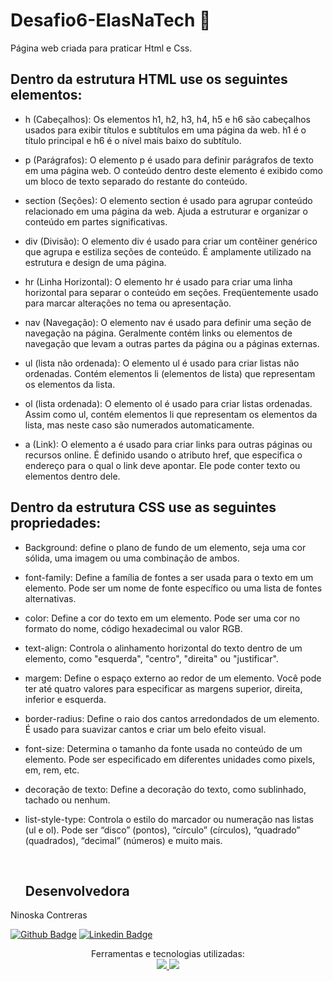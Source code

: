# Desafio6-ElasNaTech 🚀

Página web criada para praticar Html e Css.

## Dentro da estrutura HTML use os seguintes elementos:

- h  (Cabeçalhos): Os elementos h1, h2, h3, h4, h5 e h6 são cabeçalhos usados ​​para exibir títulos e subtítulos em uma página da web. h1 é o título principal e h6 é o nível mais baixo do subtítulo.

- p  (Parágrafos): O elemento p é usado para definir parágrafos de texto em uma página web. O conteúdo dentro deste elemento é exibido como um bloco de texto separado do restante do conteúdo.

- section (Seções): O elemento section é usado para agrupar conteúdo relacionado em uma página da web. Ajuda a estruturar e organizar o conteúdo em partes significativas.

- div (Divisão): O elemento div é usado para criar um contêiner genérico que agrupa e estiliza seções de conteúdo. É amplamente utilizado na estrutura e design de uma página.

- hr (Linha Horizontal): O elemento hr é usado para criar uma linha horizontal para separar o conteúdo em seções. Freqüentemente usado para marcar alterações no tema ou apresentação.

- nav (Navegação): O elemento nav é usado para definir uma seção de navegação na página. Geralmente contém links ou elementos de navegação que levam a outras partes da página ou a páginas externas.

- ul (lista não ordenada): O elemento ul é usado para criar listas não ordenadas. Contém elementos li (elementos de lista) que representam os elementos da lista.

- ol (lista ordenada): O elemento ol é usado para criar listas ordenadas. Assim como ul, contém elementos li que representam os elementos da lista, mas neste caso são numerados automaticamente.

- a (Link): O elemento a é usado para criar links para outras páginas ou recursos online. É definido usando o atributo href, que especifica o endereço para o qual o link deve apontar. Ele pode conter texto ou elementos dentro dele.

## Dentro da estrutura CSS use as seguintes propriedades:


- Background: define o plano de fundo de um elemento, seja uma cor sólida, uma imagem ou uma combinação de ambos.

- font-family: Define a família de fontes a ser usada para o texto em um elemento. Pode ser um nome de fonte específico ou uma lista de fontes alternativas.

- color: Define a cor do texto em um elemento. Pode ser uma cor no formato do nome, código hexadecimal ou valor RGB.

- text-align: Controla o alinhamento horizontal do texto dentro de um elemento, como "esquerda", "centro", "direita" ou "justificar".

- margem: Define o espaço externo ao redor de um elemento. Você pode ter até quatro valores para especificar as margens superior, direita, inferior e esquerda.

- border-radius: Define o raio dos cantos arredondados de um elemento. É usado para suavizar cantos e criar um belo efeito visual.

- font-size: Determina o tamanho da fonte usada no conteúdo de um elemento. Pode ser especificado em diferentes unidades como pixels, em, rem, etc.

- decoração de texto: Define a decoração do texto, como sublinhado, tachado ou nenhum.

- list-style-type: Controla o estilo do marcador ou numeração nas listas (ul e ol). Pode ser “disco” (pontos), “círculo” (círculos), “quadrado” (quadrados), “decimal” (números) e muito mais.

  <br>


  ## Desenvolvedora

Ninoska Contreras

[![Github Badge](https://img.shields.io/badge/-Github-000?style=flat-square&logo=Github&logoColor=white&link)](https://github.com/NiEl0503) [![Linkedin Badge](https://img.shields.io/badge/-LinkedIn-blue?style=flat-square&logo=Linkedin&logoColor=white&link)](https://www.linkedin.com/in/ninoska-contreras-86b075129)

<div align="center">
  Ferramentas e tecnologias utilizadas: <br>

  <a href="https://developer.mozilla.org/en-US/docs/Learn/Getting_started_with_the_web/HTML_basics">
  <img src="https://skillicons.dev/icons?i=html"/>
  <a href="https://developer.mozilla.org/en-US/docs/Web/CSS">
  <img src="https://skillicons.dev/icons?i=css"/>
  </div>

